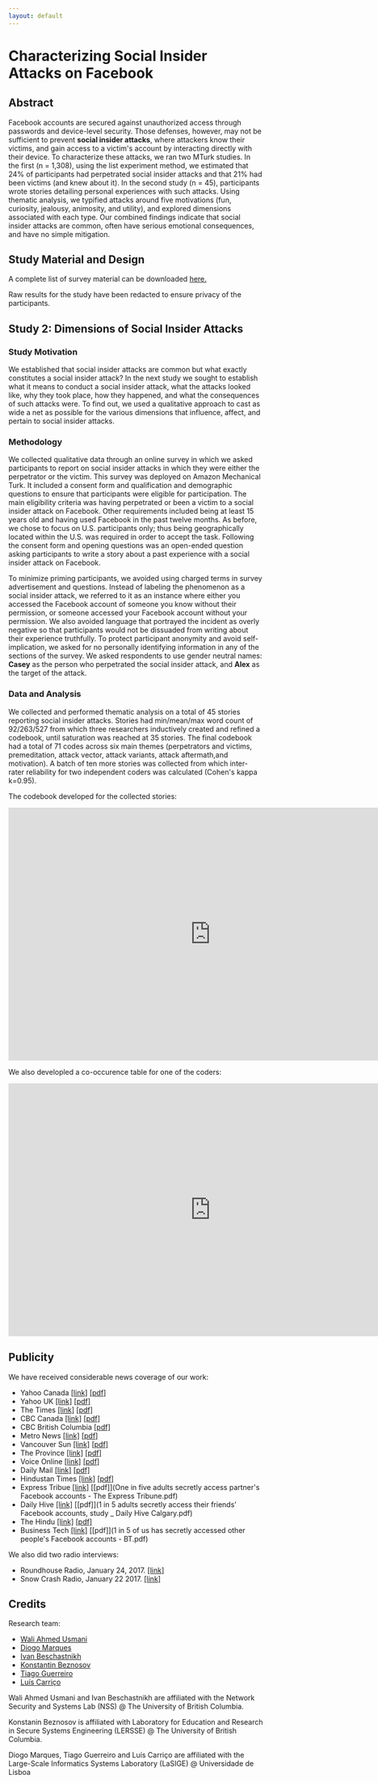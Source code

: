 ```yaml
---
layout: default
---
```


# Characterizing Social Insider Attacks on Facebook

## Abstract
Facebook accounts are secured against unauthorized access through passwords and device-level security. Those defenses, however, may not be sufficient to prevent **social insider attacks**, where attackers know their victims, and gain access to a victim's account by interacting directly with their device. To characterize these attacks, we ran two MTurk studies. In the first (n = 1,308), using the list experiment method, we estimated that 24% of participants had perpetrated social insider attacks and that 21% had been victims (and knew about it). In the second study (n = 45), participants wrote stories detailing personal experiences with such attacks. Using thematic analysis, we typified attacks around five motivations (fun, curiosity, jealousy, animosity, and utility), and explored dimensions associated with each type. Our combined findings indicate that social insider attacks are common, often have serious emotional consequences, and have no simple mitigation.

## Study Material and Design

A complete list of survey material can be downloaded [here.](https://github.com/bestchai/social-insider-study/blob/gh-pages/study_data/survey_material.pdf)

Raw results for the study have been redacted to ensure privacy of the participants.

## Study 2: Dimensions of Social Insider Attacks

### Study Motivation

We established that social insider attacks are common but what exactly constitutes a social insider attack? In the next study we sought to establish what it means to conduct a social insider attack, what the attacks looked like, why they took place, how they happened, and what the consequences of such attacks were. To find out, we used a qualitative approach to cast as wide a net as possible for the various dimensions that influence, affect, and pertain to social insider attacks.

### Methodology

We collected qualitative data through an online survey in which we asked participants to report on social insider attacks in which they were either the perpetrator or the victim. This survey was deployed on Amazon Mechanical Turk. It included a consent form and qualification and demographic questions to ensure that participants were eligible for participation. The main eligibility criteria was having perpetrated or been a victim to a social insider attack on Facebook. Other requirements included being at least 15 years old and having used Facebook in the past twelve months. As before, we chose to focus on U.S. participants only; thus being geographically located within the U.S. was required in order to accept the task. Following the consent form and opening questions was an open-ended question asking participants to write a story about a past experience with a social insider attack on Facebook. 

To minimize priming participants, we avoided using charged terms in survey advertisement and questions. Instead of labeling the phenomenon as a social insider attack, we referred to it as an instance where either you accessed the Facebook account of someone you know without their permission, or someone accessed your Facebook account without your permission. We also avoided language that portrayed the incident as overly negative so that participants would not be dissuaded from writing about their experience truthfully. To protect participant anonymity and avoid self-implication, we asked for no personally identifying information in any of the sections of the survey. We asked respondents to use gender neutral names: **Casey** as the person who perpetrated the social insider attack, and **Alex** as the target of the attack.

### Data and Analysis

We collected and performed thematic analysis on a total of 45 stories reporting social insider attacks. Stories had min/mean/max word count of 92/263/527 from which three researchers inductively created and refined a codebook, until saturation was reached at 35 stories. The final codebook had a total of 71 codes across six main themes (perpetrators and victims, premeditation, attack vector, attack variants, attack aftermath,and motivation). A batch of ten more stories was collected from which inter-rater reliability for two independent coders was calculated (Cohen's kappa k=0.95).

The codebook developed for the collected stories:

<iframe width="800" height="500" src="https://docs.google.com/spreadsheets/d/1ClUBO5SKxogBf6PdIKhwMLdG9jOoVC65NA0-Ykj_-ks/edit?usp=sharing" frameborder="0" allowfullscreen></iframe>

We also developled a co-occurence table for one of the coders:

<iframe width="800" height="500" src="https://docs.google.com/spreadsheets/d/1jKZ9CcnlwUb4nL3x25x89lueJlHMMEnWC3BmwH4l3GI/edit?usp=sharing" frameborder="0" allowfullscreen></iframe>

## Publicity

We have received considerable news coverage of our work:

* Yahoo Canada [[link]](https://ca.news.yahoo.com/beware-friends-family-secretly-snooping-110000093.html) [[pdf]]()
* Yahoo UK [[link]](https://uk.news.yahoo.com/turns-1-5-us-secretly-205615750.html) [[pdf]](https://github.com/bestchai/social-insider-study/blob/gh-pages/new_coverage/Turns%20out%2C%201%20in%205%20of%20us%20has%20secretly%20accessed%20our%20friends%E2%80%99%20Facebook%20accounts.pdf)
* The Times [[link]](http://www.timeslive.co.za/sundaytimes/lifestyle/2017/01/20/1-in-5-of-us-secretly-logs-in-to-our-friends-Facebook-accounts1) [[pdf]](https://github.com/bestchai/social-insider-study/blob/gh-pages/new_coverage/SUNDAY%20TIMES%20-%201%20in%205%20of%20us%20secretly%20logs%20in%20to%20our%20friends'%20Facebook%20accounts.pdf)
* CBC Canada [[link]](http://www.cbc.ca/news/technology/facebook-friends-family-insider-attack-secret-snooping-ubc-1.3943729) [[pdf]](https://github.com/bestchai/social-insider-study/blob/gh-pages/new_coverage/Beware!%20Friends%2C%20family%2C%20secretly%20snooping%20on%20your%20Facebook%20account%20-%20Technology%20%26%20Science%20-%20CBC%20News.pdf)
* CBC British Columbia [[pdf]](https://github.com/bestchai/social-insider-study/blob/gh-pages/new_coverage/Facebook%20hack%20attacks_%20The%20threat%20is%20closer%20than%20you%20think%2C%20says%20UBC%20researcher%20-%20British%20Columbia%20-%20CBC%20News.pdf)
* Metro News [[link]](http://www.metronews.ca/news/vancouver/2017/01/19/1-in-5-facebook-users-have-snooped-on-a-friends-account-ubc.html) [[pdf]](https://github.com/bestchai/social-insider-study/blob/gh-pages/new_coverage/1%20in%205%20Facebook%20users%20have%20snooped%20on%20a%20friend's%20account_%20UBC%20study%20_%20Metro%20Vancouver.pdf)
* Vancouver Sun [[link]](http://vancouversun.com/technology/internet/worried-about-hackers-look-to-your-facebook-friends-ubc-study-says) [[pdf]](https://github.com/bestchai/social-insider-study/blob/gh-pages/new_coverage/Facebook%20hackers%20most%20likely%20to%20be%20friends%2C%20UBC%20study%20says%20_%20Vancouver%20Sun.pdf)
* The Province [[link]](http://www.theprovince.com/technology/internet/worried+about+hackers+look+your+facebook+friends/12741876/story.html) [[pdf]](https://github.com/bestchai/social-insider-study/blob/gh-pages/new_coverage/One%20in%20Five%20Adults%20Secretly%20Access%20their%20partner%E2%80%99s%20Facebook.pdf)
* Voice Online [[link]](http://www.voiceonline.com/one-in-five-adults-secretly-access-their-friends-facebook-accounts/) [[pdf]](https://github.com/bestchai/social-insider-study/blob/gh-pages/new_coverage/One%20in%20five%20adults%20secretly%20access%20their%20friends%E2%80%99%20Facebook%20accounts%20_%20Indo-Canadian%20Voice%20Newspaper.pdf)
* Daily Mail [[link]](http://www.mailonsunday.co.uk/sciencetech/article-4137650/Study-finds-1-5-adults-access-Facebook.html) [[pdf]](https://github.com/bestchai/social-insider-study/blob/gh-pages/new_coverage/Study%20finds%201%20in%205%20adults%20access%20others'%20Facebook%20_%20Daily%20Mail%20Online.pdf)
* Hindustan Times [[link]](http://www.hindustantimes.com/sex-and-relationships/1-in-5-adults-snoop-on-the-fb-accounts-of-their-partners-family-or-friends/story-vgAiM0jSHvtqAknsPUnkLI.html) [[pdf]](https://github.com/bestchai/social-insider-study/blob/gh-pages/new_coverage/www-hindustantimes-com.pdf)
* Express Tribue [[link]](https://tribune.com.pk/story/1304321/one-five-adults-secretly-access-partners-facebook-accounts/) [[pdf]](One in five adults secretly access partner's Facebook accounts - The Express Tribune.pdf)
* Daily Hive [[link]](http://dailyhive.com/calgary/facebook-hacking-study-january-2017) [[pdf]](1 in 5 adults secretly access their friends’ Facebook accounts, study _ Daily Hive Calgary.pdf)
* The Hindu [[link]](http://www.thehindu.com/sci-tech/technology/internet/One-in-five-adults-secretly-access-partners%E2%80%99-Facebook-accounts/article17067307.ece) [[pdf]](https://github.com/bestchai/social-insider-study/blob/gh-pages/new_coverage/One%20in%20five%20adults%20secretly%20access%20partners%E2%80%99%20Facebook%20accounts%20-%20The%20Hindu.pdf)
* Business Tech [[link]](http://home.bt.com/tech-gadgets/tech-news/1-in-5-of-us-has-secretly-accessed-other-peoples-facebook-accounts-11364138209333) [[pdf]](1 in 5 of us has secretly accessed other people's Facebook accounts - BT.pdf)

We also did two radio interviews:
 
* Roundhouse Radio, January 24, 2017. [[link]](http://cirh.streamon.fm/listen-pl-7555)
* Snow Crash Radio, January 22 2017. [[link]](https://audioboom.com/posts/5523928-hacking-an-inauguration-cyber-news-digest-social-insider-attacks-on-facebook-week-in-review-for-january-22-2017?t=0)

## Credits

Research team:

* [Wali Ahmed Usmani](https://arcaneiceman.github.io)
* [Diogo Marques](http://homepages.lasige.di.fc.ul.pt/~dmarques/)
* [Ivan Beschastnikh](http://www.cs.ubc.ca/~bestchai/)
* [Konstantin Beznosov](https://www.ece.ubc.ca/faculty/konstantin-beznosov)
* [Tiago Guerreiro](http://www.di.fc.ul.pt/~tjvg/)
* [Luís Carriço](http://www.di.fc.ul.pt/~lmc/)

Wali Ahmed Usmani and Ivan Beschastnikh are affiliated with the Network Security and Systems Lab (NSS) @ The University of British Columbia.

Konstanin Beznosov is affiliated with Laboratory for Education and Research in Secure Systems Engineering (LERSSE) @ The University of British Columbia.

Diogo Marques, Tiago Guerreiro and Luís Carriço are affiliated with the Large-Scale Informatics Systems Laboratory (LaSIGE) @ Universidade de Lisboa
